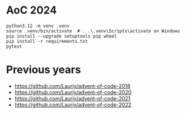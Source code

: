 # AoC 2024

```
python3.12 -m venv .venv
source .venv/bin/activate  # . .\.venv\Scripts\activate on Windows
pip install --upgrade setuptools pip wheel
pip install -r requirements.txt
pytest
```

# Previous years

- https://github.com/Lauriy/advent-of-code-2018
- https://github.com/Lauriy/advent-of-code-2020
- https://github.com/Lauriy/advent-of-code-2021
- https://github.com/Lauriy/advent-of-code-2022